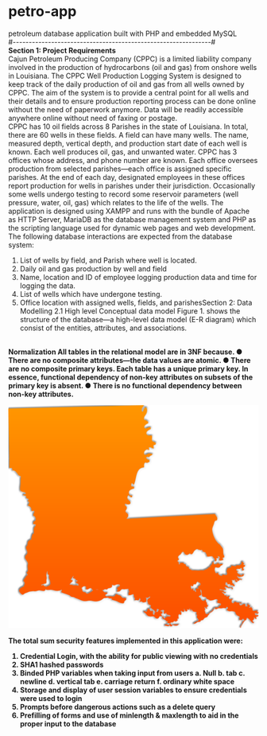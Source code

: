 # petro-app
petroleum database application built with PHP and embedded MySQL <br>
#--------------------------------------------------------------# <br>
<strong>Section 1: Project Requirements</strong><br>
Cajun Petroleum Producing Company (CPPC) is a limited liability company involved in the
production of hydrocarbons (oil and gas) from onshore wells in Louisiana. The CPPC Well
Production Logging System is designed to keep track of the daily production of oil and gas
from all wells owned by CPPC. The aim of the system is to provide a central point for all wells
and their details and to ensure production reporting process can be done online without the need
of paperwork anymore. Data will be readily accessible anywhere online without need of faxing
or postage.
<br>
CPPC has 10 oil fields across 8 Parishes in the state of Louisiana. In total, there are 60 wells in
these fields. A field can have many wells. The name, measured depth, vertical depth, and
production start date of each well is known. Each well produces oil, gas, and unwanted water.
CPPC has 3 offices whose address, and phone number are known. Each office oversees
production from selected parishes—each office is assigned specific parishes. At the end of each
day, designated employees in these offices report production for wells in parishes under their
jurisdiction. Occasionally some wells undergo testing to record some reservoir parameters (well
pressure, water, oil, gas) which relates to the life of the wells.
The application is designed using XAMPP and runs with the bundle of Apache as HTTP Server,
MariaDB as the database management system and PHP as the scripting language used for
dynamic web pages and web development.
<br>
The following database interactions are expected from the database system:
1. List of wells by field, and Parish where well is located.
2. Daily oil and gas production by well and field
3. Name, location and ID of employee logging production data and time for logging the
data.
4. List of wells which have undergone testing.
5. Office location with assigned wells, fields, and parishesSection 2: Data Modelling
2.1 High level Conceptual data model
Figure 1. shows the structure of the database—a high-level data model (E-R diagram) which
consist of the entities, attributes, and associations.
<br>
<strong>Normalization<strong/>
All tables in the relational model are in 3NF because.
● There are no composite attributes—the data values are atomic.
● There are no composite primary keys. Each table has a unique primary key. In
essence, functional dependency of non-key attributes on subsets of the primary
key is absent.
● There is no functional dependency between non-key attributes.

![alt text](https://github.com/tipphead/petro-app/blob/main/louisiana6.svg?raw=true)

The total sum security features implemented in this application were:
1. Credential Login, with the ability for public viewing with no credentials
2. SHA1 hashed passwords
3. Binded PHP variables when taking input from users
a. Null
b. tab
c. newline
d. vertical tab
e. carriage return
f. ordinary white space
4. Storage and display of user session variables to ensure credentials were
used to login
5. Prompts before dangerous actions such as a delete query
6. Prefilling of forms and use of minlength & maxlength to aid in the proper
input to the database
